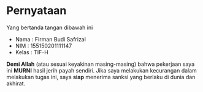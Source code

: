 # Pernyataan

Yang bertanda tangan dibawah ini

* Nama : Firman Budi Safrizal
* NIM : 155150201111147
* Kelas : TIF-H

**Demi Allah** (atau sesuai keyakinan masing-masing) bahwa pekerjaan saya ini **MURNI** hasil jerih payah sendiri. Jika saya melakukan kecurangan dalam melakukan tugas ini, saya **siap** menerima sanksi yang berlaku di dunia dan akhirat.
